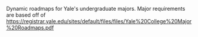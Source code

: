 Dynamic roadmaps for Yale's undergraduate majors.
Major requirements are based off of https://registrar.yale.edu/sites/default/files/files/Yale%20College%20Major%20Roadmaps.pdf